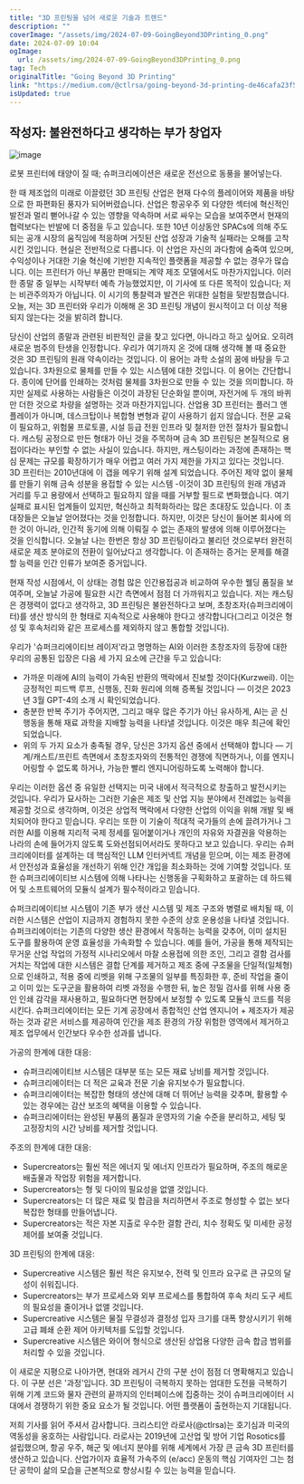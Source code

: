 ```yaml
---
title: "3D 프린팅을 넘어 새로운 기술과 트렌드"
description: ""
coverImage: "/assets/img/2024-07-09-GoingBeyond3DPrinting_0.png"
date: 2024-07-09 10:04
ogImage:
  url: /assets/img/2024-07-09-GoingBeyond3DPrinting_0.png
tag: Tech
originalTitle: "Going Beyond 3D Printing"
link: "https://medium.com/@ctlrsa/going-beyond-3d-printing-de46cafa23f5"
isUpdated: true
---
```


## 작성자: 불완전하다고 생각하는 부가 창업자

![image](/assets/img/2024-07-09-GoingBeyond3DPrinting_0.png)

로봇 프린터에 태양이 질 때; 슈퍼크리에이션은 새로운 전선으로 동풍을 불어넣는다.

한 때 제조업의 미래로 이끌렸던 3D 프린팅 산업은 현재 다수의 플레이어와 제품을 바탕으로 한 파편화된 풍자가 되어버렸습니다. 산업은 항공우주 외 다양한 섹터에 혁신적인 발전과 멀리 뻗어나갈 수 있는 영향을 약속하며 서로 싸우는 모습을 보여주면서 현재의 협력보다는 반발에 더 중점을 두고 있습니다. 또한 10년 이상동안 SPACs에 의해 주도되는 공개 시장의 움직임에 적응하며 거짓된 산업 성장과 기술적 실패라는 오해를 고착시킨 것입니다. 현실은 전반적으로 다릅니다. 이 산업은 자신의 과다함에 숨죽여 있으며, 수익성이나 거대한 기술 혁신에 기반한 지속적인 플랫폼을 제공할 수 없는 경우가 많습니다. 이는 프린터가 아닌 부품만 판매되는 계약 제조 모델에서도 마찬가지입니다. 이러한 종말 중 일부는 시작부터 예측 가능했었지만, 이 기사에 또 다른 목적이 있습니다; 저는 비관주의자가 아닙니다. 이 시기의 통찰력과 발견은 위대한 실험을 뒷받침했습니다. 오늘, 저는 3D 프린터와 우리가 이해해 온 3D 프린팅 개념이 원시적이고 더 이상 적용되지 않는다는 것을 밝히려 합니다.

<div class="content-ad"></div>

당신이 산업의 종말과 관련된 비판적인 글을 찾고 있다면, 아니라고 하고 싶어요. 오히려 새로운 범주의 탄생을 인정합니다. 우리가 여기까지 온 것에 대해 생각해 볼 때 중요한 것은 3D 프린팅의 원래 약속이라는 것입니다. 이 용어는 과학 소설의 꿈에 바탕을 두고 있습니다. 3차원으로 물체를 만들 수 있는 시스템에 대한 것입니다. 이 용어는 간단합니다. 종이에 단어를 인쇄하는 것처럼 물체를 3차원으로 만들 수 있는 것을 의미합니다. 하지만 실제로 사용하는 사람들은 이것이 과장된 단순화일 뿐이며, 자전거에 두 개의 바퀴만 더한 것으로 차량을 설명하는 것과 마찬가지입니다. 산업용 3D 프린터는 플러그 앤 플레이가 아니며, 데스크탑이나 복합형 변형과 같이 사용하기 쉽지 않습니다. 전문 교육이 필요하고, 위험물 프로토콜, 시설 등급 전원 인프라 및 철저한 안전 절차가 필요합니다. 캐스팅 공정으로 만든 형태가 아닌 것을 주목하며 금속 3D 프린팅은 본질적으로 용접이다라는 부인할 수 없는 사실이 있습니다. 하지만, 캐스팅이라는 과정에 존재하는 핵심 문제는 규모를 확장하기가 매우 어렵고 여러 가지 제한을 가지고 있다는 것입니다. 3D 프린터는 2010년대에 이 갭을 메우기 위해 설계 되었습니다. 주어진 제약 없이 물체를 만들기 위해 금속 성분을 용접할 수 있는 시스템 -이것이 3D 프린팅의 원래 개념과 거리를 두고 용량에서 선택하고 필요하지 않을 때를 거부할 필드로 변화했습니다. 여기 실패로 표시된 업계들이 있지만, 혁신하고 최적화하라는 많은 초대장도 있습니다. 이 초대장들은 오늘날 얻어졌다는 것을 인정합니다. 하지만, 이것은 당신이 들어본 회사에 의한 것이 아니라, 인간적 동기에 의해 이뤄질 수 없는 존재의 발생에 의해 이루어졌다는 것을 인식합니다. 오늘날 나는 한번은 항상 3D 프린팅이라고 불리던 것으로부터 완전히 새로운 제조 분야로의 전환이 일어났다고 생각합니다. 이 존재하는 증거는 문제를 해결할 능력을 인간 인류가 보여준 증거입니다.

<div class="content-ad"></div>

현재 작성 시점에서, 이 상태는 경험 많은 인간용접공과 비교하여 우수한 웰딩 품질을 보여주며, 오늘날 가공에 필요한 시간 측면에서 점점 더 가까워지고 있습니다. 저는 캐스팅은 경쟁력이 없다고 생각하고, 3D 프린팅은 불완전하다고 보며, 초창조자(슈퍼크리에이터)를 생산 방식의 한 형태로 지속적으로 사용해야 한다고 생각합니다(그리고 이것은 형성 및 후속처리와 같은 프로세스를 제외하지 않고 통합할 것입니다).

우리가 '슈퍼크리에이티브 레이저'라고 명명하는 AI와 이러한 초창조자의 등장에 대한 우리의 공통된 입장은 다음 세 가지 요소에 근간을 두고 있습니다:

- 가까운 미래에 AI의 능력이 가속된 반환의 맥락에서 진보할 것이다(Kurzweil). 이는 긍정적인 피드백 루프, 신행동, 진화 원리에 의해 증폭될 것입니다 — 이것은 2023년 3월 GPT-4의 소개 시 확인되었습니다.
- 충분한 반복 주기가 주어지면, 그리고 매우 많은 주기가 아닌 유사하게, AI는 곧 신행동을 통해 재료 과학을 지배할 능력을 나타낼 것입니다. 이것은 매우 최근에 확인되었습니다.
- 위의 두 가지 요소가 충족될 경우, 당신은 3가지 옵션 중에서 선택해야 합니다 — 기계/캐스트/프린트 측면에서 초창조자와의 전통적인 경쟁에 직면하거나, 이를 엔지니어링할 수 없도록 하거나, 가능한 빨리 엔지니어링하도록 노력해야 합니다.

우리는 이러한 옵션 중 유일한 선택지는 미국 내에서 적극적으로 창출하고 발전시키는 것입니다. 우리가 묘사하는 그러한 기술은 제조 및 산업 지능 분야에서 전례없는 능력을 제공할 것으로 생각하며, 이것은 상업적 맥락에서 다양한 산업의 이익을 위해 개발 및 배치되어야 한다고 믿습니다. 우리는 또한 이 기술이 적대적 국가들의 손에 끌려가거나 그러한 AI를 이용해 지리적 국제 정세를 밀어붙이거나 개인의 자유와 자결권을 악용하는 나라의 손에 들어가지 않도록 도와선점되어서라도 못하다고 보고 있습니다. 우리는 슈퍼크리에이터를 설계하는 데 핵심적인 LLM 인터커넥트 개념을 믿으며, 이는 제조 환경에서 안전성과 효율성을 개선하기 위해 인간 개입을 최소화하는 것에 기여할 것입니다. 또한 슈퍼크리에이티브 시스템에 의해 나타나는 신행동을 구획화하고 포괄하는 데 하드웨어 및 소프트웨어의 모듈식 설계가 필수적이라고 믿습니다.

<div class="content-ad"></div>

슈퍼크리에이티브 시스템이 기존 부가 생산 시스템 및 제조 구조와 병렬로 배치될 때, 이러한 시스템은 산업이 지금까지 경험하지 못한 수준의 상호 운용성을 나타낼 것입니다. 슈퍼크리에이터는 기존의 다양한 생산 환경에서 작동하는 능력을 갖추어, 이미 설치된 도구를 활용하여 운영 효율성을 가속화할 수 있습니다. 예를 들어, 가공을 통해 제작되는 무거운 산업 작업의 가정적 시나리오에서 마찰 소용접에 의한 조인, 그리고 결함 검사를 거치는 작업에 대한 시스템은 결합 단계를 제거하고 제조 중에 구조물을 단일적(일체형)으로 인쇄하고, 적용 중에 리벳을 위해 구조물의 일부를 특징화한 후, 준비 작업을 줄이고 이미 있는 도구군을 활용하여 리벳 과정을 수행한 뒤, 높은 정밀 검사를 위해 사용 중인 인쇄 감각을 재사용하고, 필요하다면 현장에서 보정할 수 있도록 모듈식 코드를 적응시킨다. 슈퍼크리에이터는 모든 기계 공장에서 종합적인 산업 엔지니어 + 제조자가 제공하는 것과 같은 서비스를 제공하여 인간을 제조 환경의 가장 위험한 영역에서 제거하고 제조 업무에서 인간보다 우수한 성과를 냅니다.

가공의 한계에 대한 대응:

- 슈퍼크리에이티브 시스템은 대부분 또는 모든 재료 낭비를 제거할 것입니다.
- 슈퍼크리에이터는 더 적은 교육과 전문 기술 유지보수가 필요합니다.
- 슈퍼크리에이터는 복잡한 형태의 생산에 대해 더 뛰어난 능력을 갖추며, 활용할 수 있는 경우에는 감산 보조의 혜택을 이용할 수 있습니다.
- 슈퍼크리에이터는 완성된 부품의 품질과 운영자의 기술 수준을 분리하고, 세팅 및 고정장치의 시간 낭비를 제거할 것입니다.

주조의 한계에 대한 대응:

<div class="content-ad"></div>

- Supercreators는 훨씬 적은 에너지 및 에너지 인프라가 필요하며, 주조의 해로운 배출물과 작업장 위험을 제거합니다.
- Supercreators는 형 및 다이의 필요성을 없앨 것입니다.
- Supercreators는 더 많은 재료 및 합금을 처리하면서 주조로 형성할 수 없는 보다 복잡한 형태를 만들어냅니다.
- Supercreators는 적은 자본 지출로 우수한 결함 관리, 치수 정확도 및 미세한 공정 제어를 보여줄 것입니다.

3D 프린팅의 한계에 대응:

- Supercreative 시스템은 훨씬 적은 유지보수, 전력 및 인프라 요구로 큰 규모의 달성이 쉬워집니다.
- Supercreators는 부가 프로세스와 외부 프로세스를 통합하여 후속 처리 도구 세트의 필요성을 줄이거나 없앨 것입니다.
- Supercreative 시스템은 물질 무결성과 결정성 입자 크기를 대폭 향상시키기 위해 고급 폐쇄 순환 제어 아키텍처를 도입할 것입니다.
- Supercreative 시스템은 와이어 형식으로 생산된 상업용 다양한 금속 합금 범위를 처리할 수 있을 것입니다.

이 새로운 지평으로 나아가면, 현대와 레거시 간의 구분 선이 점점 더 명확해지고 있습니다. 이 구분 선은 '과정'입니다. 3D 프린팅이 극복하지 못하는 엄대한 도전을 극복하기 위해 기계 코드와 물자 관련의 끝까지의 인터페이스에 집중하는 것이 슈퍼크리에이터 시대에서 경쟁하기 위한 중요 요소가 될 것입니다. 어떤 플랫폼이 출현하는지 기대됩니다.

<div class="content-ad"></div>

저희 기사를 읽어 주셔서 감사합니다. 크리스티안 라로사(@ctlrsa)는 호기심과 미국의 역동성을 옹호하는 사람입니다. 라로사는 2019년에 고산업 및 방어 기업 Rosotics를 설립했으며, 항공 우주, 해군 및 에너지 분야를 위해 세계에서 가장 큰 금속 3D 프린터를 생산하고 있습니다. 산업가이자 효율적 가속주의 (e/acc) 운동의 핵심 기여자인 그는 첨단 공학이 삶의 모습을 근본적으로 향상시킬 수 있는 능력을 믿습니다.
